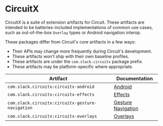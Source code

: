 CircuitX
========

CircuitX is a suite of extension artifacts for Circuit. These artifacts are intended to be
batteries-included implementations of common use cases, such as out-of-the-box `Overlay` types or
Android navigation interop.

These packages differ from Circuit's core artifacts in a few ways:

- Their APIs may change more frequently during Circuit's development.
- These artifacts won't ship with their own baseline profiles.
- These artifacts are under the `com.slack.circuitx` package prefix.
- These artifacts may be platform-specific where appropriate.

| Artifact                                         | Documentation                                        |
|--------------------------------------------------|------------------------------------------------------|
| `com.slack.circuitx:circuitx-android`            | [Android](circuitx/android.md)                       |
| `com.slack.circuitx:circuitx-effects`            | [Effects](circuitx/effects.md)                       |
| `com.slack.circuitx:circuitx-gesture-navigation` | [Gesture Navigation](circuitx/gesture-navigation.md) |
| `com.slack.circuitx:circuitx-overlays`           | [Overlays](circuitx/overlays.md)                     |